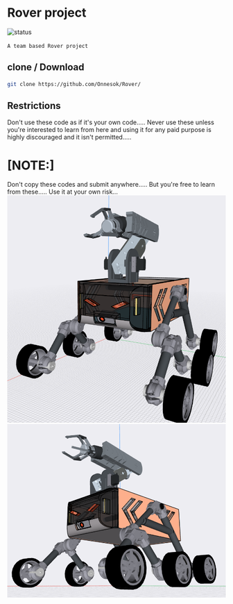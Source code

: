 # Rover project

![status](https://img.shields.io/badge/status-Working-red?style=flat-square)


```A team based Rover project ```

## clone / Download

```bash
git clone https://github.com/Onnesok/Rover/

```

## Restrictions
Don't use these code as if it's your own code..... Never use these unless you're interested to learn from here and using it for any paid purpose is highly discouraged and it isn't permitted.....

<h1>[NOTE:]</h2> Don't copy these codes and submit anywhere..... But you're free to learn from these..... Use it at your own risk...

<img src="https://github.com/Onnesok/Rover/blob/master/pics_rover/293069574_527315765840241_4955519413279060297_n.png" clas="left">
<img src="https://github.com/Onnesok/Rover/blob/master/pics_rover/292533363_346134131003697_1417460284502209922_n.png" clas="right">
